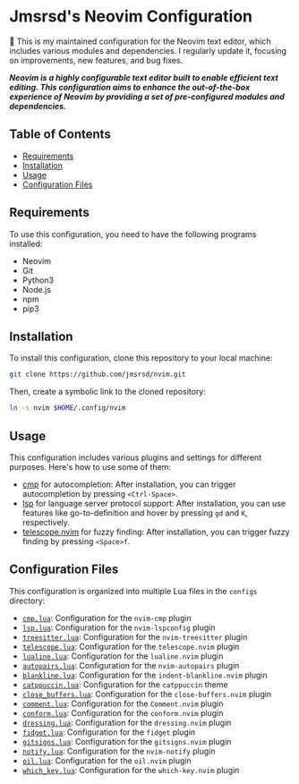 # Jmsrsd's Neovim Configuration

🔧 This is my maintained configuration for the Neovim text editor, which includes various modules and dependencies. I regularly update it, focusing on improvements, new features, and bug fixes.

***Neovim is a highly configurable text editor built to enable efficient text editing. This configuration aims to enhance the out-of-the-box experience of Neovim by providing a set of pre-configured modules and dependencies.***


## Table of Contents

- [Requirements](#requirements)
- [Installation](#installation)
- [Usage](#usage)
- [Configuration Files](#configuration-files)

## Requirements

To use this configuration, you need to have the following programs installed:

- Neovim
- Git
- Python3
- Node.js
- npm
- pip3

## Installation

To install this configuration, clone this repository to your local machine:

```bash
git clone https://github.com/jmsrsd/nvim.git
```

Then, create a symbolic link to the cloned repository:

```bash
ln -s nvim $HOME/.config/nvim
```

## Usage

This configuration includes various plugins and settings for different purposes. Here's how to use some of them:

- [cmp](https://github.com/hrsh7th/nvim-cmp) for autocompletion: After installation, you can trigger autocompletion by pressing `<Ctrl-Space>`.
- [lsp](https://neovim.io/doc/user/lsp.html) for language server protocol support: After installation, you can use features like go-to-definition and hover by pressing `gd` and `K`, respectively.
- [telescope.nvim](https://github.com/nvim-telescope/telescope.nvim) for fuzzy finding: After installation, you can trigger fuzzy finding by pressing `<Space>f`.

## Configuration Files

This configuration is organized into multiple Lua files in the `configs` directory:

- [`cmp.lua`](https://github.com/hrsh7th/nvim-cmp): Configuration for the `nvim-cmp` plugin
- [`lsp.lua`](https://github.com/neovim/nvim-lspconfig): Configuration for the `nvim-lspconfig` plugin
- [`treesitter.lua`](https://github.com/nvim-treesitter/nvim-treesitter): Configuration for the `nvim-treesitter` plugin
- [`telescope.lua`](https://github.com/nvim-telescope/telescope.nvim): Configuration for the `telescope.nvim` plugin
- [`lualine.lua`](https://github.com/hoob3rt/lualine.nvim): Configuration for the `lualine.nvim` plugin
- [`autopairs.lua`](https://github.com/windwp/nvim-autopairs): Configuration for the `nvim-autopairs` plugin
- [`blankline.lua`](https://github.com/lukas-reineke/indent-blankline.nvim): Configuration for the `indent-blankline.nvim` plugin
- [`catppuccin.lua`](https://github.com/catppuccin/nvim): Configuration for the `catppuccin` theme
- [`close_buffers.lua`](https://github.com/kazhala/close-buffers.nvim): Configuration for the `close-buffers.nvim` plugin
- [`comment.lua`](https://github.com/numToStr/Comment.nvim): Configuration for the `Comment.nvim` plugin
- [`conform.lua`](https://github.com/stevearc/conform.nvim): Configuration for the `conform.nvim` plugin
- [`dressing.lua`](https://github.com/stevearc/dressing.nvim): Configuration for the `dressing.nvim` plugin
- [`fidget.lua`](https://github.com/j-hui/fidget.nvim): Configuration for the `fidget` plugin
- [`gitsigns.lua`](https://github.com/lewis6991/gitsigns.nvim): Configuration for the `gitsigns.nvim` plugin
- [`notify.lua`](https://github.com/rcarriga/nvim-notify): Configuration for the `nvim-notify` plugin
- [`oil.lua`](https://github.com/stevearc/oil.nvim): Configuration for the `oil.nvim` plugin
- [`which_key.lua`](https://github.com/folke/which-key.nvim): Configuration for the `which-key.nvim` plugin
